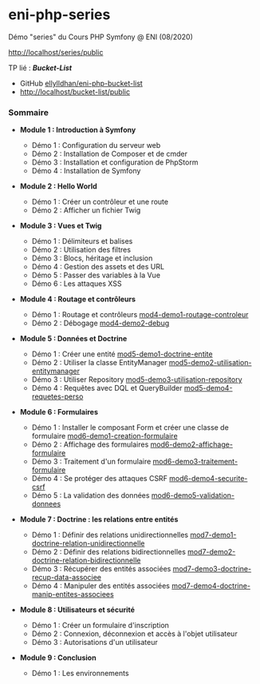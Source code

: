 # eni-php-series
Démo "series" du Cours PHP Symfony @ ENI (08/2020)

[http://localhost/series/public](http://localhost/series/public)

TP lié : _**Bucket-List**_
- GitHub [ellylldhan/eni-php-bucket-list](https://github.com/ellylldhan/eni-php-bucket-list)
- [http://localhost/bucket-list/public](http://localhost/bucket-list/public)

### Sommaire

- **Module 1 : Introduction à Symfony**
	- Démo 1 : Configuration du serveur web
	- Démo 2 : Installation de Composer et de cmder
	- Démo 3 : Installation et configuration de PhpStorm
	- Démo 4 : Installation de Symfony

- **Module 2 : Hello World**
	- Démo 1 : Créer un contrôleur et une route
	- Démo 2 : Afficher un fichier Twig

- **Module 3 : Vues et Twig**
	- Démo 1 : Délimiteurs et balises
	- Démo 2 : Utilisation des filtres
	- Démo 3 : Blocs, héritage et inclusion
	- Démo 4 : Gestion des assets et des URL
	- Démo 5 : Passer des variables à la Vue
	- Démo 6 : Les attaques XSS
	
- **Module 4 : Routage et contrôleurs**
	- Démo 1 : Routage et contrôleurs [mod4-demo1-routage-controleur](https://github.com/ellylldhan/eni-php-series/tree/mod4-demo1-routage-controleur)
	- Démo 2 : Débogage [mod4-demo2-debug](https://github.com/ellylldhan/eni-php-series/tree/mod4-demo2-debug)


- **Module 5 : Données et Doctrine**
	- Démo 1 : Créer une entité [mod5-demo1-doctrine-entite](https://github.com/ellylldhan/eni-php-series/tree/mod5-demo1-doctrine-entite)
	- Démo 2 : Utiliser la classe EntityManager [mod5-demo2-utilisation-entitymanager](https://github.com/ellylldhan/eni-php-series/tree/mod5-demo2-utilisation-entitymanager)
	- Démo 3 : Utiliser Repository [mod5-demo3-utilisation-repository](https://github.com/ellylldhan/eni-php-series/tree/mod5-demo3-utilisation-repository)
	- Démo 4 : Requêtes avec DQL et QueryBuilder [mod5-demo4-requetes-perso](https://github.com/ellylldhan/eni-php-series/tree/mod5-demo4-requetes-perso)
	
- **Module 6 : Formulaires**
	- Démo 1 : Installer le composant Form et créer une classe de formulaire [mod6-demo1-creation-formulaire](https://github.com/ellylldhan/eni-php-series/tree/mod6-demo1-creation-formulaire)
	- Démo 2 : Affichage des formulaires [mod6-demo2-affichage-formulaire](https://github.com/ellylldhan/eni-php-series/tree/mod6-demo2-affichage-formulaire)
	- Démo 3 : Traitement d'un formulaire [mod6-demo3-traitement-formulaire](https://github.com/ellylldhan/eni-php-series/tree/mod6-demo3-traitement-formulaire)	 
	- Démo 4 : Se protéger des attaques CSRF [mod6-demo4-securite-csrf](https://github.com/ellylldhan/eni-php-series/tree/mod6-demo4-securite-csrf)
	- Démo 5 : La validation des données [mod6-demo5-validation-donnees](https://github.com/ellylldhan/eni-php-series/tree/mod6-demo5-validation-donnees)	 
	
- **Module 7 : Doctrine : les relations entre entités**
	- Démo 1 : Définir des relations unidirectionnelles [mod7-demo1-doctrine-relation-unidirectionnelle](https://github.com/ellylldhan/eni-php-series/tree/mod7-demo1-doctrine-relation-unidirectionnelle)
	- Démo 2 : Définir des relations bidirectionnelles [mod7-demo2-doctrine-relation-bidirectionnelle](https://github.com/ellylldhan/eni-php-series/tree/mod7-demo2-doctrine-relation-bidirectionnelle)
	- Démo 3 : Récupérer des entités associées [mod7-demo3-doctrine-recup-data-associee](https://github.com/ellylldhan/eni-php-series/tree/mod7-demo3-doctrine-recup-data-associee)
	- Démo 4 : Manipuler des entités associées [mod7-demo4-doctrine-manip-entites-associees](https://github.com/ellylldhan/eni-php-series/tree/mod7-demo4-doctrine-manip-entites-associees)
	
- **Module 8 : Utilisateurs et sécurité**
	- Démo 1 : Créer un formulaire d'inscription
	- Démo 2 : Connexion, déconnexion et accès à l'objet utilisateur
	- Démo 3 : Autorisations d'un utilisateur

- **Module 9 : Conclusion**
	- Démo 1 : Les environnements

